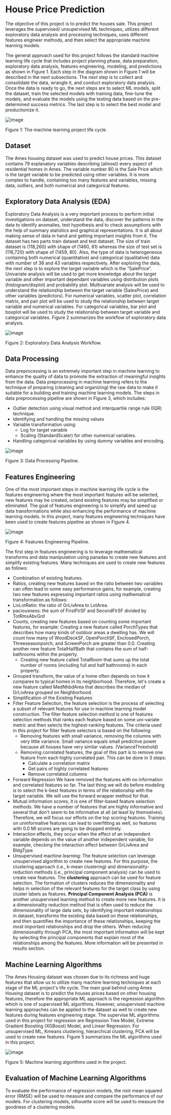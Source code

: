 # House Price Prediction

The objective of this project is to predict the houses sale. This project leverages the supervised/ unsupervised ML techniques, utilizes different exploratory data analysis and processing techniques, uses different features engineer methods, and then select the appropriate machine learning models. 

The general approach used for this project follows the standard machine learning life cycle that includes project planning phase, data preparation, exploratory data analysis, features engineering, modeling, and predictions as shown in Figure 1. Each step in the diagram shown in Figure 1 will be described in the next subsections.
The next step is to collect and consolidate the data, wrangle it, and conduct exploratory data analysis. Once the data is ready to go, the next steps are to select ML models, split the dataset, train the selected models with training data, fine-tune the models, and evaluate the models using the testing data based on the pre-determined success metrics. The last step is to select the best model and productionize it. 

![image](https://user-images.githubusercontent.com/89004966/167239297-c72af1df-e1b8-4fa3-8166-10c90a9d540c.png)

Figure 1: The machine learning project life cycle.


## Dataset

The Ames housing dataset  was used to predict house prices. This dataset contains 79 explanatory variables describing (almost) every aspect of residential homes in Ames. The variable number 80 is the Sale Price which is the target variable to be predicted using other variables. It is more complex to handle, containing too many features and variables, missing data, outliers, and both numerical and categorical features.

## Exploratory Data Analysis (EDA)

Exploratory Data Analysis is a very important process to perform initial investigations on dataset, understand the data, discover the patterns in the data to identify anomalies, test hypothesis and to check assumptions with the help of summary statistics and graphical representations. It is all about making sense of data in hand and getting important insights from it.
The dataset has two parts train dataset and test dataset. The size of train dataset is (118,260) with shape of (1460, 81) whereas the size of test set is (116,720) with shape of (1459, 80). Also, the type of data is heterogeneous containing both numerical (quantitative) and categorical (qualitative) data with number of 38 and 43 variables respectively.
After exploring the data, the next step is to explore the target variable which is the “SalePrice”. Univariate analysis will be used to get more knowledge about the target variable and other important dependant variables using distribution plots (histogram/displot) and probability plot. Multivariate analysis will be used to understand the relationship between the target variable (SalesPrice) and other variables (predictors). For numerical variables, scatter plot, correlation matrix, and pair plot will be used to study the relationship between target variable and numerical variables. For categorical variables, bar plot and boxplot will be used to study the relationship between target variable and categorical variables. Figure 2 summarizes the workflow of exploratory data analysis.

![image](https://user-images.githubusercontent.com/89004966/167241146-fcf3e406-701b-48a6-bfe2-8513c690f55e.png)

Figure 2: Exploratory Data Analysis Workflow.

## Data Processing 

Data preprocessing is an extremely important step in machine learning to enhance the quality of data to promote the extraction of meaningful insights from the data. Data preprocessing in machine learning refers to the technique of preparing (cleaning and organizing) the raw data to make it suitable for a building and training machine learning models. The steps in data preprocessing pipeline are shown in Figure 3, which includes:
- Outlier detection using visual method and interquartile range rule (IQR) technique.
- Identifying and handling the missing values
- Variable transformation using:
  - Log for target variable
  - Scaling (StandardScaler) for other numerical variables.
- Handling categorical variables by using dummy variables and encoding.

![image](https://user-images.githubusercontent.com/89004966/167241219-0ea0018b-c223-4a5b-937c-e4cabe936d18.png)

Figure 3: Data Processing Pipeline.

## Features Engineering
One of the most important steps in machine learning life cycle is the features engineering where the most important features will be selected, new features may be created, or/and existing features may be simplified or eliminated. The goal of features engineering is to simplify and speed up data transformations while also enhancing the performance of machine learning models.
In this project, many features engineering techniques have been used to create features pipeline as shown in Figure 4.

![image](https://user-images.githubusercontent.com/89004966/167241243-49dea2e4-0e34-4699-b499-ad1f1f1abd61.png)

Figure 4: Features Engineering Pipeline.

The first step in features engineering is to leverage mathematical transforms and data manipulation using panadas to create new features and simplify existing features. Many techniques are used to create new features as follows:
-	Combination of existing features.
-	Ratios, creating new features based on the ratio between two variables can often lead to some easy performance gains, for example, creating two new features expressing important ratios using mathematical transformation as follows:
  - LivLotRatio: the ratio of GrLivArea to LotArea.
  - paciousness: the sum of FirstFlrSF and SecondFlrSF divided by TotRmsAbvGrd
- Counts, creating new features based on counting some important features, for example: Creating a new feature called PorchTypes that describes how many kinds of outdoor areas a dwelling has. We will count how many of WoodDeckSF, OpenPorchSF, EnclosedPorch, Threeseasonporch, and ScreenPorch are greater than 0.0. Creating another new feature TotalHalfBath that contains the sum of half-bathrooms within the property.
  - Creating new feature called TotalRoom that sums up the total number of rooms (including full and half bathrooms) in each property.
- Grouped transform, the value of a home often depends on how it compares to typical homes in its neighborhood. Therefore, let's create a new feature called MedNhbdArea that describes the median of GrLivArea grouped on Neighborhood.
- Simplification of the Existing Features
- Filter Feature Selection, the feature selection is the process of selecting a subset of relevant features for use in machine learning model construction. The filter feature selection method is one of features selection methods that ranks each feature based on some uni-variate metric and then selects the highest-ranking features. The criteria used in this project for filter feature selectors is based on the following: 
  - Removing features with small variance, removing the columns with very little variance. Small variance equals small predictive power because all houses have very similar values. (VarianceThreshold)
  - Removing correlated features, the goal of this part is to remove one feature from each highly correlated pair. This can be done in 3 steps:
    - Calculate a correlation matrix
    - Get pairs of highly correlated features
    - Remove correlated columns
- Forward Regression
We have removed the features with no information and correlated features so far. The last thing we will do before modeling is to select the k-best features in terms of the relationship with the target variable. We will use the forward wrapper method for that.
- Mutual information scores, it is one of filter-based feature selection methods. We have a number of features that are highly informative and several that don't seem to be informative at all (at least by themselves). Therefore, we will focus our efforts on the top scoring features. Training on uninformative features can lead to overfitting as well, so features with 0.0 MI scores are going to be dropped entirely.
- Interaction effects, they occur when the effect of an independent variable depends on the value of another independent variable, for example, checking the interaction effect between GrLivArea and BldgType.
- Unsupervised machine learning:
The feature selection can leverage unsupervised algorithm to create new features. For this purpose, the clustering approach (i.e., k-mean clustering) and dimensionality-reduction methods (i.e., principal component analysis) can be used to create new features. The **clustering** approach can be used for feature selection. The formation of clusters reduces the dimensionality and helps in selection of the relevant features for the target class by using cluster labels as features. **Principal Component Analysis (PCA)** is another unsupervised learning method to create more new features. It is a dimensionality reduction method that is often used to reduce the dimensionality of large data sets, by identifying important relationships in dataset, transforms the existing data based on these relationships, and then quantifies the importance of these relationships, keeping the most important relationships and drop the others. When reducing dimensionality through PCA, the most important information will be kept by selecting the principal components that explain most of the relationships among the features. More information will be presented in results section.

## Machine Learning Algorithms

The Ames Housing dataset was chosen due to its richness and huge features that allow us to utilize many machine learning techniques at each stage of the ML project's life cycle.
The main goal behind using Ames Housing dataset is to predict the houses prices based on other housing features, therefore the appropriate ML approach is the regression algorithm which is one of supervised ML algorithms. However, unsupervised machine learning approaches can be applied to the dataset as well to create new features during features engineering stage.
The supervise ML algorithms used in this project for regression are Regression Tree Model, Extreme Gradient Boosting (XGBoost) Model, and Linear Regression. For unsupervised ML, Kmeans clustering, hierarchical clustering, PCA will be used to create new features. Figure 5 summarizes the ML algorithms used in this project.

![image](https://user-images.githubusercontent.com/89004966/169474293-82fa2820-b883-494f-a55e-b687d7ddac51.png)

Figure 5: Machine learning algorithms used in the project.

## Evaluation of Machine Learning Algorithms 
To evaluate the performance of regression models, the root mean squared error (RMSE) will be used to measure and compare the performance of our models. For clustering models, silhouette score will be used to measure the goodness of a clustering models.








